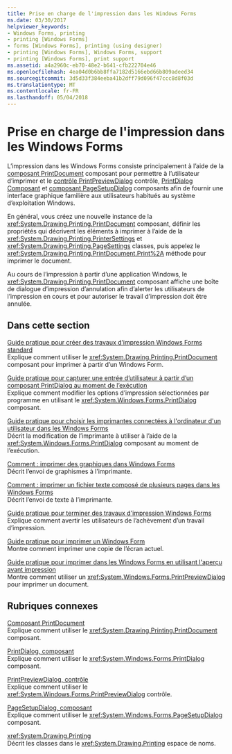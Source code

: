 ```yaml
---
title: Prise en charge de l'impression dans les Windows Forms
ms.date: 03/30/2017
helpviewer_keywords:
- Windows Forms, printing
- printing [Windows Forms]
- forms [Windows Forms], printing (using designer)
- printing [Windows Forms], Windows Forms, support
- printing [Windows Forms], print support
ms.assetid: a4a2960c-eb70-48e2-b641-cfb222704e46
ms.openlocfilehash: 4ea04d0b6bb8ffa7182d5166ebd66b809adeed34
ms.sourcegitcommit: 3d5d33f384eeba41b2dff79d096f47ccc8d8f03d
ms.translationtype: MT
ms.contentlocale: fr-FR
ms.lasthandoff: 05/04/2018
---
```

# <a name="windows-forms-print-support"></a>Prise en charge de l'impression dans les Windows Forms
L’impression dans les Windows Forms consiste principalement à l’aide de la [composant PrintDocument](../../../../docs/framework/winforms/controls/printdocument-component-windows-forms.md) composant pour permettre à l’utilisateur d’imprimer et le [contrôle PrintPreviewDialog](../../../../docs/framework/winforms/controls/printpreviewdialog-control-windows-forms.md) contrôle, [PrintDialog Composant](../../../../docs/framework/winforms/controls/printdialog-component-windows-forms.md) et [composant PageSetupDialog](../../../../docs/framework/winforms/controls/pagesetupdialog-component-windows-forms.md) composants afin de fournir une interface graphique familière aux utilisateurs habitués au système d’exploitation Windows.  
  
 En général, vous créez une nouvelle instance de la <xref:System.Drawing.Printing.PrintDocument> composant, définir les propriétés qui décrivent les éléments à imprimer à l’aide de la <xref:System.Drawing.Printing.PrinterSettings> et <xref:System.Drawing.Printing.PageSettings> classes, puis appelez le <xref:System.Drawing.Printing.PrintDocument.Print%2A> méthode pour imprimer le document.  
  
 Au cours de l’impression à partir d’une application Windows, le <xref:System.Drawing.Printing.PrintDocument> composant affiche une boîte de dialogue d’impression d’annulation afin d’alerter les utilisateurs de l’impression en cours et pour autoriser le travail d’impression doit être annulée.  
  
## <a name="in-this-section"></a>Dans cette section  
 [Guide pratique pour créer des travaux d’impression Windows Forms standard](../../../../docs/framework/winforms/advanced/how-to-create-standard-windows-forms-print-jobs.md)  
 Explique comment utiliser le <xref:System.Drawing.Printing.PrintDocument> composant pour imprimer à partir d’un Windows Form.  
  
 [Guide pratique pour capturer une entrée d’utilisateur à partir d’un composant PrintDialog au moment de l’exécution](../../../../docs/framework/winforms/advanced/how-to-capture-user-input-from-a-printdialog-at-run-time.md)  
 Explique comment modifier les options d’impression sélectionnées par programme en utilisant le <xref:System.Windows.Forms.PrintDialog> composant.  
  
 [Guide pratique pour choisir les imprimantes connectées à l'ordinateur d'un utilisateur dans les Windows Forms](../../../../docs/framework/winforms/advanced/how-to-choose-the-printers-attached-to-user-computer-in-windows-forms.md)  
 Décrit la modification de l’imprimante à utiliser à l’aide de la <xref:System.Windows.Forms.PrintDialog> composant au moment de l’exécution.  
  
 [Comment : imprimer des graphiques dans Windows Forms](../../../../docs/framework/winforms/advanced/how-to-print-graphics-in-windows-forms.md)  
 Décrit l’envoi de graphismes à l’imprimante.  
  
 [Comment : imprimer un fichier texte composé de plusieurs pages dans les Windows Forms](../../../../docs/framework/winforms/advanced/how-to-print-a-multi-page-text-file-in-windows-forms.md)  
 Décrit l’envoi de texte à l’imprimante.  
  
 [Guide pratique pour terminer des travaux d'impression Windows Forms](../../../../docs/framework/winforms/advanced/how-to-complete-windows-forms-print-jobs.md)  
 Explique comment avertir les utilisateurs de l’achèvement d’un travail d’impression.  
  
 [Guide pratique pour imprimer un Windows Form](../../../../docs/framework/winforms/advanced/how-to-print-a-windows-form.md)  
 Montre comment imprimer une copie de l’écran actuel.  
  
 [Guide pratique pour imprimer dans les Windows Forms en utilisant l'aperçu avant impression](../../../../docs/framework/winforms/advanced/how-to-print-in-windows-forms-using-print-preview.md)  
 Montre comment utiliser un <xref:System.Windows.Forms.PrintPreviewDialog> pour imprimer un document.  
  
## <a name="related-sections"></a>Rubriques connexes  
 [Composant PrintDocument](../../../../docs/framework/winforms/controls/printdocument-component-windows-forms.md)  
 Explique comment utiliser le <xref:System.Drawing.Printing.PrintDocument> composant.  
  
 [PrintDialog, composant](../../../../docs/framework/winforms/controls/printdialog-component-windows-forms.md)  
 Explique comment utiliser le <xref:System.Windows.Forms.PrintDialog> composant.  
  
 [PrintPreviewDialog, contrôle](../../../../docs/framework/winforms/controls/printpreviewdialog-control-windows-forms.md)  
 Explique comment utiliser le <xref:System.Windows.Forms.PrintPreviewDialog> contrôle.  
  
 [PageSetupDialog, composant](../../../../docs/framework/winforms/controls/pagesetupdialog-component-windows-forms.md)  
 Explique comment utiliser le <xref:System.Windows.Forms.PageSetupDialog> composant.  
  
 <xref:System.Drawing.Printing>  
 Décrit les classes dans le <xref:System.Drawing.Printing> espace de noms.
